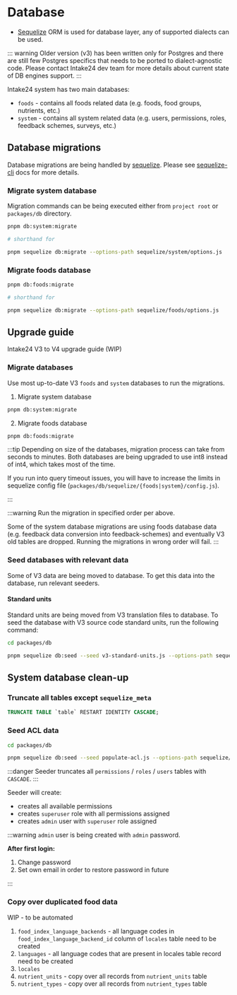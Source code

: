 # Database

- [Sequelize](https://sequelize.org) ORM is used for database layer, any of supported dialects can be used.

::: warning
Older version (v3) has been written only for Postgres and there are still few Postgres specifics that needs to be ported to dialect-agnostic code. Please contact Intake24 dev team for more details about current state of DB engines support.
:::

Intake24 system has two main databases:

- `foods` - contains all foods related data (e.g. foods, food groups, nutrients, etc.)
- `system` - contains all system related data (e.g. users, permissions, roles, feedback schemes, surveys, etc.)

## Database migrations

Database migrations are being handled by [sequelize](https://sequelize.org/). Please see [sequelize-cli](https://sequelize.org/docs/v6/other-topics/migrations) docs for more details.

### Migrate system database

Migration commands can be being executed either from `project root` or `packages/db` directory.

```sh
pnpm db:system:migrate

# shorthand for

pnpm sequelize db:migrate --options-path sequelize/system/options.js
```

### Migrate foods database

```sh
pnpm db:foods:migrate

# shorthand for

pnpm sequelize db:migrate --options-path sequelize/foods/options.js
```

## Upgrade guide

Intake24 V3 to V4 upgrade guide (WIP)

### Migrate databases

Use most up-to-date V3 `foods` and `system` databases to run the migrations.

1. Migrate system database

```sh
pnpm db:system:migrate
```

2. Migrate foods database

```sh
pnpm db:foods:migrate
```

:::tip
Depending on size of the databases, migration process can take from seconds to minutes. Both databases are being upgraded to use int8 instead of int4, which takes most of the time.

If you run into query timeout issues, you will have to increase the limits in sequelize config file (`packages/db/sequelize/{foods|system}/config.js`).

:::

:::warning
Run the migration in specified order per above.

Some of the system database migrations are using foods database data (e.g. feedback data conversion into feedback-schemes) and eventually V3 old tables are dropped. Running the migrations in wrong order will fail.
:::

### Seed databases with relevant data

Some of V3 data are being moved to database. To get this data into the database, run relevant seeders.

#### Standard units

Standard units are being moved from V3 translation files to database. To seed the database with V3 source code standard units, run the following command:

```sh
cd packages/db

pnpm sequelize db:seed --seed v3-standard-units.js --options-path sequelize/foods/options.js
```

## System database clean-up

### Truncate all tables except `sequelize_meta`

```sql
TRUNCATE TABLE `table` RESTART IDENTITY CASCADE;
```

### Seed ACL data

```sh
cd packages/db

pnpm sequelize db:seed --seed populate-acl.js --options-path sequelize/system/options.js
```

:::danger
Seeder truncates all `permissions` / `roles` / `users` tables with `CASCADE`.
:::

Seeder will create:

- creates all available permissions
- creates `superuser` role with all permissions assigned
- creates `admin` user with `superuser` role assigned

:::warning
`admin` user is being created with `admin` password.

**After first login:**

1. Change password
2. Set own email in order to restore password in future

:::

### Copy over duplicated food data

WIP - to be automated

1. `food_index_language_backends` - all language codes in `food_index_language_backend_id` column of `locales` table need to be created
2. `languages` - all language codes that are present in locales table record need to be created
3. `locales`
4. `nutrient_units` - copy over all records from `nutrient_units` table
5. `nutrient_types` - copy over all records from `nutrient_types` table

